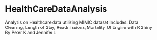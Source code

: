 # HealthCareDataAnalysis
Analysis on Healthcare data utilizing MIMIC dataset
Includes: Data Cleaning, Length of Stay, Readmissions, Mortality, UI Engine with R Shiny
By Peter K and Jennifer L
